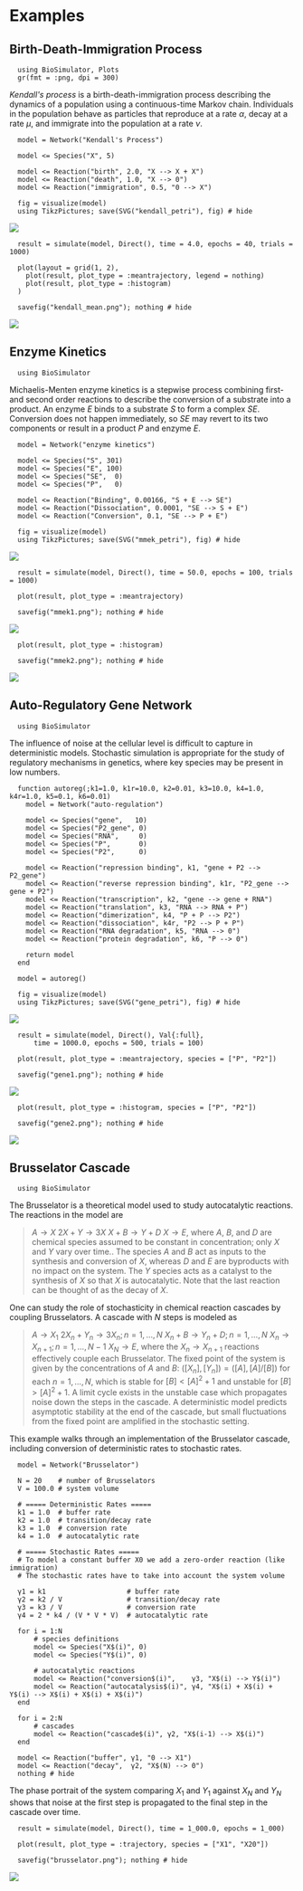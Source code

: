 # Examples

## Birth-Death-Immigration Process

```@setup kendall
  using BioSimulator, Plots
  gr(fmt = :png, dpi = 300)
```

*Kendall's process* is a birth-death-immigration process describing the dynamics of a population using a continuous-time Markov chain. Individuals in the population behave as particles that reproduce at a rate $\alpha$, decay at a rate $\mu$, and immigrate into the population at a rate $\nu$.

```@example kendall
  model = Network("Kendall's Process")

  model <= Species("X", 5)

  model <= Reaction("birth", 2.0, "X --> X + X")
  model <= Reaction("death", 1.0, "X --> 0")
  model <= Reaction("immigration", 0.5, "0 --> X")

  fig = visualize(model)
  using TikzPictures; save(SVG("kendall_petri"), fig) # hide
```
![](kendall_petri.svg)

```@example kendall
  result = simulate(model, Direct(), time = 4.0, epochs = 40, trials = 1000)

  plot(layout = grid(1, 2),
    plot(result, plot_type = :meantrajectory, legend = nothing)
    plot(result, plot_type = :histogram)
  )

  savefig("kendall_mean.png"); nothing # hide
```
![](kendall.png)

## Enzyme Kinetics

```@setup mmek
  using BioSimulator
```

Michaelis-Menten enzyme kinetics is a stepwise process combining first- and second order reactions to describe the conversion of a substrate into a product. An enzyme $E$ binds to a substrate $S$ to form a complex $SE$. Conversion does not happen immediately, so $SE$ may revert to its two components or result in a product $P$ and enzyme $E$.

```@example mmek
  model = Network("enzyme kinetics")

  model <= Species("S", 301)
  model <= Species("E", 100)
  model <= Species("SE",  0)
  model <= Species("P",   0)

  model <= Reaction("Binding", 0.00166, "S + E --> SE")
  model <= Reaction("Dissociation", 0.0001, "SE --> S + E")
  model <= Reaction("Conversion", 0.1, "SE --> P + E")

  fig = visualize(model)
  using TikzPictures; save(SVG("mmek_petri"), fig) # hide
```
![](mmek_petri.svg)

```@example mmek
  result = simulate(model, Direct(), time = 50.0, epochs = 100, trials = 1000)

  plot(result, plot_type = :meantrajectory)

  savefig("mmek1.png"); nothing # hide
```
![](mmek1.png)

```@example mmek
  plot(result, plot_type = :histogram)

  savefig("mmek2.png"); nothing # hide
```
![](mmek2.png)

## Auto-Regulatory Gene Network

```@setup gene
  using BioSimulator
```

The influence of noise at the cellular level is difficult to capture in deterministic models. Stochastic simulation is appropriate for the study of regulatory mechanisms in genetics, where key species may be present in low numbers.

```@example gene
  function autoreg(;k1=1.0, k1r=10.0, k2=0.01, k3=10.0, k4=1.0, k4r=1.0, k5=0.1, k6=0.01)
    model = Network("auto-regulation")

    model <= Species("gene",   10)
    model <= Species("P2_gene", 0)
    model <= Species("RNA",     0)
    model <= Species("P",       0)
    model <= Species("P2",      0)

    model <= Reaction("repression binding", k1, "gene + P2 --> P2_gene")
    model <= Reaction("reverse repression binding", k1r, "P2_gene --> gene + P2")
    model <= Reaction("transcription", k2, "gene --> gene + RNA")
    model <= Reaction("translation", k3, "RNA --> RNA + P")
    model <= Reaction("dimerization", k4, "P + P --> P2")
    model <= Reaction("dissociation", k4r, "P2 --> P + P")
    model <= Reaction("RNA degradation", k5, "RNA --> 0")
    model <= Reaction("protein degradation", k6, "P --> 0")

    return model
  end

  model = autoreg()

  fig = visualize(model)
  using TikzPictures; save(SVG("gene_petri"), fig) # hide
```
![](gene_petri.svg)

```@example gene
  result = simulate(model, Direct(), Val{:full},
      time = 1000.0, epochs = 500, trials = 100)

  plot(result, plot_type = :meantrajectory, species = ["P", "P2"])

  savefig("gene1.png"); nothing # hide
```
![](gene1.png)

```@example gene
  plot(result, plot_type = :histogram, species = ["P", "P2"])

  savefig("gene2.png"); nothing # hide
```
![](gene2.png)

## Brusselator Cascade

```@setup brusselator_cascade
  using BioSimulator
```

The Brusselator is a theoretical model used to study autocatalytic reactions. The reactions in the model are
  > $A \to X$
  > $2X + Y \to 3X$
  > $X + B \to Y + D$
  > $X \to E,$
where $A$, $B$, and $D$ are chemical species assumed to be constant in concentration; only $X$ and $Y$ vary over time.. The species $A$ and $B$ act as inputs to the synthesis and conversion of $X$, whereas $D$ and $E$ are byproducts with no impact on the system. The $Y$ species acts as a catalyst to the synthesis of $X$ so that $X$ is autocatalytic. Note that the last reaction can be thought of as the decay of $X$.

One can study the role of stochasticity in chemical reaction cascades by coupling Brusselators. A cascade with $N$ steps is modeled as
  > $A \to X_{1}$
  > $2 X_{n} + Y_{n} \to 3 X_{n}; n = 1,\ldots,N$
  > $X_{n} + B \to Y_{n} + D; n = 1,\ldots,N$
  > $X_{n} \to X_{n+1}; n = 1,\ldots,N-1$
  > $X_{N} \to E,$
where the $X_{n} \to X_{n+1}$ reactions effectively couple each Brusselator. The fixed point of the system is given by the concentrations of $A$ and $B$: $([X_{n}], [Y_{n}]) = ([A], [A] / [B])$ for each $n = 1,\ldots,N$, which is stable for $[B] < [A]^{2} + 1$ and unstable for $[B] > [A]^{2} + 1$. A limit cycle exists in the unstable case which propagates noise down the steps in the cascade. A deterministic model predicts asymptotic stability at the end of the cascade, but small fluctuations from the fixed point are amplified in the stochastic setting.

This example walks through an implementation of the Brusselator cascade, including conversion of deterministic rates to stochastic rates.

```@example brusselator_cascade
  model = Network("Brusselator")

  N = 20    # number of Brusselators
  V = 100.0 # system volume

  # ===== Deterministic Rates =====
  k1 = 1.0  # buffer rate
  k2 = 1.0  # transition/decay rate
  k3 = 1.0  # conversion rate
  k4 = 1.0  # autocatalytic rate

  # ===== Stochastic Rates =====
  # To model a constant buffer X0 we add a zero-order reaction (like immigration)
  # The stochastic rates have to take into account the system volume

  γ1 = k1                    # buffer rate
  γ2 = k2 / V                # transition/decay rate
  γ3 = k3 / V                # conversion rate
  γ4 = 2 * k4 / (V * V * V)  # autocatalytic rate

  for i = 1:N
      # species definitions
      model <= Species("X$(i)", 0)
      model <= Species("Y$(i)", 0)

      # autocatalytic reactions
      model <= Reaction("conversion$(i)",    γ3, "X$(i) --> Y$(i)")
      model <= Reaction("autocatalysis$(i)", γ4, "X$(i) + X$(i) + Y$(i) --> X$(i) + X$(i) + X$(i)")
  end

  for i = 2:N
      # cascades
      model <= Reaction("cascade$(i)", γ2, "X$(i-1) --> X$(i)")
  end

  model <= Reaction("buffer", γ1, "0 --> X1")
  model <= Reaction("decay",  γ2, "X$(N) --> 0")
  nothing # hide
```

The phase portrait of the system comparing $X_{1}$ and $Y_{1}$ against $X_{N}$ and $Y_{N}$ shows that noise at the first step is propagated to the final step in the cascade over time.
```@example brusselator_cascade
  result = simulate(model, Direct(), time = 1_000.0, epochs = 1_000)

  plot(result, plot_type = :trajectory, species = ["X1", "X20"])

  savefig("brusselator.png"); nothing # hide
```
![](brusselator.png)
